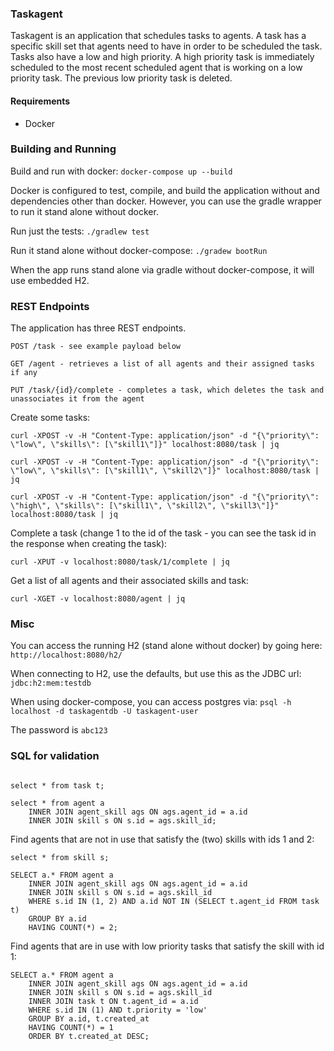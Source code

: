 ### Taskagent

Taskagent is an application that schedules tasks to agents. A task has a specific skill 
set that agents need to have in order to be scheduled the task. Tasks also have a low and 
high priority. A high priority task is immediately scheduled to the most recent scheduled 
agent that is working on a low priority task. The previous low priority task is deleted.

#### Requirements
- Docker

### Building and Running

Build and run with docker: `docker-compose up --build`

Docker is configured to test, compile, and build the application without and dependencies other
than docker. However, you can use the gradle wrapper to run it stand alone without docker.

Run just the tests: `./gradlew test`

Run it stand alone without docker-compose: `./gradew bootRun`

When the app runs stand alone via gradle without docker-compose, it will use embedded H2.

### REST Endpoints

The application has three REST endpoints.

 `POST /task - see example payload below`
 
 `GET /agent - retrieves a list of all agents and their assigned tasks if any`
 
 `PUT /task/{id}/complete - completes a task, which deletes the task and unassociates it from the agent`

Create some tasks: 

`curl -XPOST -v -H "Content-Type: application/json" -d "{\"priority\": \"low\", \"skills\": [\"skill1\"]}" localhost:8080/task | jq`

`curl -XPOST -v -H "Content-Type: application/json" -d "{\"priority\": \"low\", \"skills\": [\"skill1\", \"skill2\"]}" localhost:8080/task | jq`

`curl -XPOST -v -H "Content-Type: application/json" -d "{\"priority\": \"high\", \"skills\": [\"skill1\", \"skill2\", \"skill3\"]}" localhost:8080/task | jq`

Complete a task (change 1 to the id of the task - you can see the task id in the response when creating the task):

`curl -XPUT -v localhost:8080/task/1/complete | jq`

Get a list of all agents and their associated skills and task:

`curl -XGET -v localhost:8080/agent | jq`

### Misc

You can access the running H2 (stand alone without docker) by going here: `http://localhost:8080/h2/`

When connecting to H2, use the defaults, but use this as the JDBC url: `jdbc:h2:mem:testdb`

When using docker-compose, you can access postgres via: `psql -h localhost -d taskagentdb -U taskagent-user`

The password is `abc123`

### SQL for validation
~~~~

select * from task t;

select * from agent a
    INNER JOIN agent_skill ags ON ags.agent_id = a.id
    INNER JOIN skill s ON s.id = ags.skill_id;
~~~~

Find agents that are not in use that satisfy the (two) skills with ids 1 and 2:
~~~~
select * from skill s;

SELECT a.* FROM agent a
    INNER JOIN agent_skill ags ON ags.agent_id = a.id
    INNER JOIN skill s ON s.id = ags.skill_id
    WHERE s.id IN (1, 2) AND a.id NOT IN (SELECT t.agent_id FROM task t)
    GROUP BY a.id
    HAVING COUNT(*) = 2;
~~~~

Find agents that are in use with low priority tasks that satisfy the skill with id 1:
~~~~
SELECT a.* FROM agent a
    INNER JOIN agent_skill ags ON ags.agent_id = a.id
    INNER JOIN skill s ON s.id = ags.skill_id
    INNER JOIN task t ON t.agent_id = a.id
    WHERE s.id IN (1) AND t.priority = 'low'
    GROUP BY a.id, t.created_at
    HAVING COUNT(*) = 1
    ORDER BY t.created_at DESC;
~~~~
